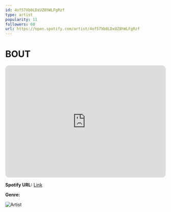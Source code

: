 ```yaml
---
id: 4of57Xb0LDxUZ8hWLFgRzf
type: artist
popularity: 11
followers: 60
url: https://open.spotify.com/artist/4of57Xb0LDxUZ8hWLFgRzf
---
```

# BOUT

<iframe style="border-radius:12px" src="https://open.spotify.com/embed/artist/4of57Xb0LDxUZ8hWLFgRzf" width="100%" height="352" frameBorder="0" allowfullscreen="" allow="autoplay; clipboard-write; encrypted-media; fullscreen; picture-in-picture" loading="lazy"></iframe>

**Spotify URL:** [Link](https://open.spotify.com/artist/4of57Xb0LDxUZ8hWLFgRzf)

**Genre:** 

![Artist](https://i.scdn.co/image/ab6761610000e5ebaab2122814770015dc0cda3b)
